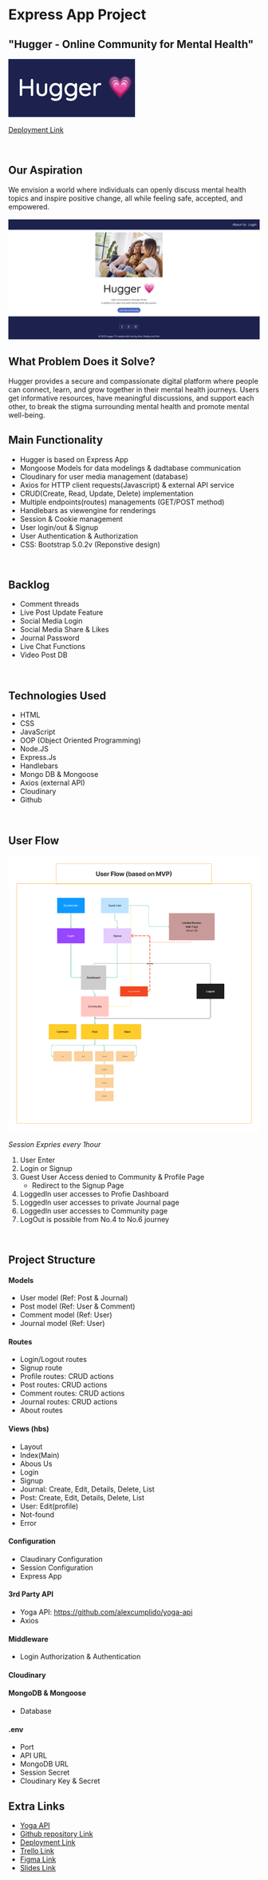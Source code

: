 
# Express App Project
## "Hugger - Online Community for Mental Health" 

<img src="./public/images/Hugger Logo.png" alt="Alt text" title="Optional title">

[Deployment Link](http://localhost:3000/)

<br>

## Our Aspiration
We envision a world where individuals can openly discuss mental health topics and inspire positive change, all while feeling safe, accepted, and empowered.
<br>
<br>
<img src="./public/images/Hugger project main.png" alt="Alt text" title="Optional title">
<br>

## What Problem Does it Solve?
Hugger provides a secure and compassionate digital platform where people can connect, learn, and grow together in their mental health journeys. Users get informative resources, have meaningful discussions, and support each other, to break the stigma surrounding mental health and promote mental well-being. 
<br>

## Main Functionality
- Hugger is based on Express App 
- Mongoose Models for data modelings & dadtabase communication 
- Cloudinary for user media management (database)
- Axios for HTTP client requests(Javascript) & external API service
- CRUD(Create, Read, Update, Delete) implementation
- Multiple endpoints(routes) managements (GET/POST method) 
- Handlebars as viewengine for renderings
- Session & Cookie management 
- User login/out & Signup 
- User Authentication & Authorization
- CSS: Bootstrap 5.0.2v (Reponstive design)

<br>

## Backlog
- Comment threads
- Live Post Update Feature
- Social Media Login
- Social Media Share & Likes
- Journal Password
- Live Chat Functions
- Video Post DB 

<br>

## Technologies Used
- HTML
- CSS
- JavaScript
- OOP (Object Oriented Programming)
- Node.JS
- Express.Js
- Handlebars
- Mongo DB & Mongoose
- Axios (external API)
- Cloudinary 
- Github 


<br>

## User Flow

<img src="./public/images/Userflow.png" alt="UserFlow" title="Optional title">

*Session Expries every 1hour*
1. User Enter
2. Login or Signup
3. Guest User Access denied to Community & Profile Page
   -  Redirect to the Signup Page
4. LoggedIn user accesses to Profie Dashboard
5. LoggedIn user accesses to private Journal page
6. LoggedIn user accesses to Community page
7. LogOut is possible from No.4 to No.6 journey

<br>

## Project Structure
#### Models
- User model (Ref: Post & Journal)
- Post model (Ref: User & Comment)
- Comment model (Ref: User)
- Journal model (Ref: User)

#### Routes
- Login/Logout routes
- Signup route
- Profile routes: CRUD actions
- Post routes: CRUD actions
- Comment routes: CRUD actions
- Journal routes: CRUD actions
- About routes

#### Views (hbs)
- Layout
- Index(Main)
- Abous Us
- Login
- Signup
- Journal: Create, Edit, Details, Delete, List
- Post: Create, Edit, Details, Delete, List
- User: Edit(profile)
- Not-found
- Error

#### Configuration
- Claudinary Configuration
- Session Configuration
- Express App

#### 3rd Party API
- Yoga API: https://github.com/alexcumplido/yoga-api
- Axios 

#### Middleware
- Login Authorization & Authentication 

#### Cloudinary

#### MongoDB & Mongoose 
- Database 

#### .env
- Port
- API URL
- MongoDB URL
- Session Secret 
- Cloudinary Key & Secret  


## Extra Links
- [Yoga API](https://github.com/alexcumplido/yoga-api)
- [Github repository Link](https://github.com/virgoeun/WD-PR2-BAM)
- [Deployment Link](http://localhost:3000/)
- [Trello Link](https://trello.com/b/Qal8Yq1j/%E2%AD%90%EF%B8%8F-ironhack-wd-project-2-bam)
- [Figma Link](https://www.figma.com/file/4GYLhDwu2LBHAiB4aH2nvd/Hugger-User-Flows-%26-Backlogs?type=whiteboard&t=5yOnyTPw0v982G6o-0)
- [Slides Link](https://docs.google.com/presentation/d/1cjEvEim-JHhBTwSs8KTZ3oTR5vuaugeUTwzCeFCFzM4/edit#slide=id.g2775d7d4e5c_0_452)

